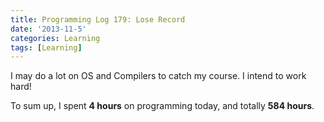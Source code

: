 ```yaml
---
title: Programming Log 179: Lose Record
date: '2013-11-5'
categories: Learning
tags: [Learning]
---
```


I may do a lot on OS and Compilers to catch my course. I intend to work hard!

To sum up, I spent **4 hours** on programming today, and totally **584 hours**.